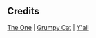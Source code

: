 ## Credits

[The One](http://www.jaysongaddis.com/wp-content/uploads/2013/01/Screen-Shot-2013-01-01-at-3.24.48-PM.png) |
[Grumpy Cat](http://www.quickmeme.com/meme/3r2jed) |
[Y'all](http://www.kentuckyforkentucky.com/blogs/news/9652823-yall-sweatshirts)
